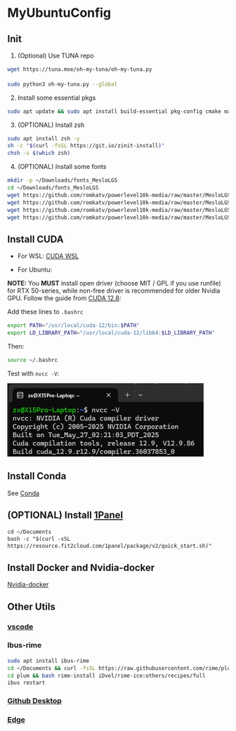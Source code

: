 # MyUbuntuConfig

## Init

1. (Optional) Use TUNA repo 
```bash
wget https://tuna.moe/oh-my-tuna/oh-my-tuna.py

sudo python3 oh-my-tuna.py --global
```

2. Install some essential pkgs
```bash
sudo apt update && sudo apt install build-essential pkg-config cmake make git screen net-tools curl gcc g++ git wget curl net-tools vim python3 python3-pip openssh-server openssh-client tldr -y
```

3. (OPTIONAL) Install zsh

```bash
sudo apt install zsh -y
sh -c "$(curl -fsSL https://git.io/zinit-install)"
chsh -s $(which zsh)
```

4. (OPTIONAL) Install some fonts
```bash
mkdir -p ~/Downloads/fonts_MesloLGS
cd ~/Downloads/fonts_MesloLGS
wget https://github.com/romkatv/powerlevel10k-media/raw/master/MesloLGS%20NF%20Regular.ttf
wget https://github.com/romkatv/powerlevel10k-media/raw/master/MesloLGS%20NF%20Bold.ttf
wget https://github.com/romkatv/powerlevel10k-media/raw/master/MesloLGS%20NF%20Italic.ttf
wget https://github.com/romkatv/powerlevel10k-media/raw/master/MesloLGS%20NF%20Bold%20Italic.ttf
```

## Install CUDA

* For WSL: [CUDA WSL](https://docs.nvidia.com/cuda/wsl-user-guide/index.html#step-3-set-up-a-linux-development-environment)

* For Ubuntu:

**NOTE:** You **MUST** install open driver (choose MIT / GPL if you use runfile) for RTX 50-series, while non-free driver is recommended for older Nvidia GPU.
Follow the guide from [CUDA 12.8](https://developer.nvidia.com/cuda-12-8-0-download-archive?target_os=Linux&target_arch=x86_64&Distribution=Ubuntu&target_version=24.04&target_type=deb_network):


Add these lines to `.bashrc`
```bash
export PATH="/usr/local/cuda-12/bin:$PATH"
export LD_LIBRARY_PATH="/usr/local/cuda-12/lib64:$LD_LIBRARY_PATH"
```

Then:
```bash
source ~/.bashrc
```

Test with `nvcc -V`:

![nvcc](imgs/nvcc.png)

## Install Conda
See [Conda](https://docs.conda.io/en/latest/)

## (OPTIONAL) Install [1Panel](https://1panel.cn/)

```
cd ~/Documents
bash -c "$(curl -sSL https://resource.fit2cloud.com/1panel/package/v2/quick_start.sh)"
```

## Install Docker and Nvidia-docker

[Nvidia-docker](https://docs.nvidia.com/datacenter/cloud-native/container-toolkit/latest/install-guide.html)

## Other Utils

### [vscode](https://code.visualstudio.com/download)

### Ibus-rime

```bash
sudo apt install ibus-rime
cd ~/Documents && curl -fsSL https://raw.githubusercontent.com/rime/plum/master/rime-install | bash
cd plum && bash rime-install iDvel/rime-ice:others/recipes/full
ibus restart
```

### [Github Desktop](https://github.com/shiftkey/desktop/releases)

### [Edge](https://www.microsoft.com/en-us/edge/download)